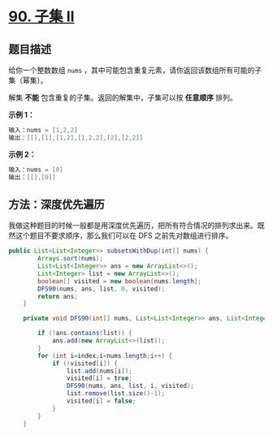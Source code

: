 # [90. 子集 II](https://leetcode-cn.com/problems/subsets-ii/)

## 题目描述

给你一个整数数组 `nums` ，其中可能包含重复元素，请你返回该数组所有可能的子集（幂集）。

解集 **不能** 包含重复的子集。返回的解集中，子集可以按 **任意顺序** 排列。

**示例 1：**

```java
输入：nums = [1,2,2]
输出：[[],[1],[1,2],[1,2,2],[2],[2,2]]
```

**示例 2：**

```java
输入：nums = [0]
输出：[[],[0]]
```

## 方法：深度优先遍历

​		我做这种题目的时候一般都是用深度优先遍历，把所有符合情况的排列求出来。既然这个题目不要求顺序，那么我们可以在 DFS 之前先对数组进行排序。

```java
public List<List<Integer>> subsetsWithDup(int[] nums) {
        Arrays.sort(nums);
        List<List<Integer>> ans = new ArrayList<>();
        List<Integer> list = new ArrayList<>();
        boolean[] visited = new boolean[nums.length];
        DFS90(nums, ans, list, 0, visited);
        return ans;
    }

    private void DFS90(int[] nums, List<List<Integer>> ans, List<Integer> list, int index, boolean[] visited) {

        if (!ans.contains(list)) {
            ans.add(new ArrayList<>(list));
        }
        for (int i=index;i<nums.length;i++) {
            if (!visited[i]) {
                list.add(nums[i]);
                visited[i] = true;
                DFS90(nums, ans, list, i, visited);
                list.remove(list.size()-1);
                visited[i] = false;
            }
        }
    }
```

